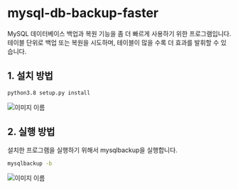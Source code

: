 # mysql-db-backup-faster

MySQL 데이터베이스 백업과 복원 기능을 좀 더 빠르게 사용하기 위한 프로그램입니다.   
테이블 단위로 백업 또는 복원을 시도하며, 테이블이 많을 수록 더 효과를 발휘할 수 있습니다.

## 1. 설치 방법
``` bash
python3.8 setup.py install
```

![이미지 이름](./assets/package_install.gif)

## 2. 실행 방법   
설치한 프로그램을 실행하기 위해서 mysqlbackup을 실행합니다.
``` bash
mysqlbackup -b
```

![이미지 이름](./assets/mysqlbackup_execute.gif)
